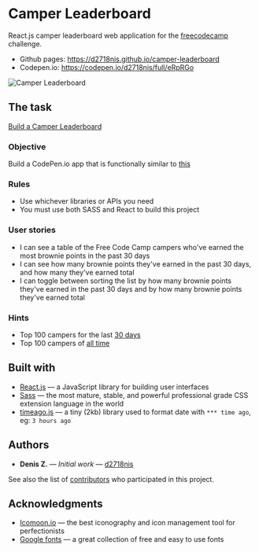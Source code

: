 Camper Leaderboard
==========

React.js camper leaderboard web application for the [freecodecamp](https://www.freecodecamp.com) challenge.
* Github pages: https://d2718nis.github.io/camper-leaderboard
* Codepen.io: https://codepen.io/d2718nis/full/eRpRGo

![Camper Leaderboard](https://d2718nis.github.io/img/portfolio11.png "Camper Leaderboard")

The task
----------
[Build a Camper Leaderboard](https://www.freecodecamp.com/challenges/build-a-camper-leaderboard)

### Objective
Build a CodePen.io app that is functionally similar to [this](https://codepen.io/FreeCodeCamp/full/eZGMjp/)

### Rules
* Use whichever libraries or APIs you need
* You must use both SASS and React to build this project

### User stories
* I can see a table of the Free Code Camp campers who've earned the most brownie points in the past 30 days
* I can see how many brownie points they've earned in the past 30 days, and how many they've earned total
* I can toggle between sorting the list by how many brownie points they've earned in the past 30 days and
by how many brownie points they've earned total

### Hints
* Top 100 campers for the last [30 days](https://fcctop100.herokuapp.com/api/fccusers/top/recent)
* Top 100 campers of [all time](https://fcctop100.herokuapp.com/api/fccusers/top/alltime)


Built with
----------
* [React.js](https://facebook.github.io/react) &#8212; a JavaScript library for building user interfaces
* [Sass](http://sass-lang.com) &#8212; the most mature, stable, and powerful professional grade CSS extension
  language in the world
* [timeago.js](http://timeago.org) &#8212; a tiny (2kb) library used to format date with `*** time ago`, 
  eg: `3 hours ago`


Authors
----------
* **Denis Z.** &#8212; *Initial work* &#8212; [d2718nis](https://github.com/d2718nis)

See also the list of [contributors](https://github.com/d2718nis/camper-leaderboard/contributors)
who participated in this project.


Acknowledgments
----------
* [Icomoon.io](https://icomoon.io) &#8212; the best iconography and icon management tool for perfectionists
* [Google fonts](https://fonts.google.com) &#8212; a great collection of free and easy to use fonts
